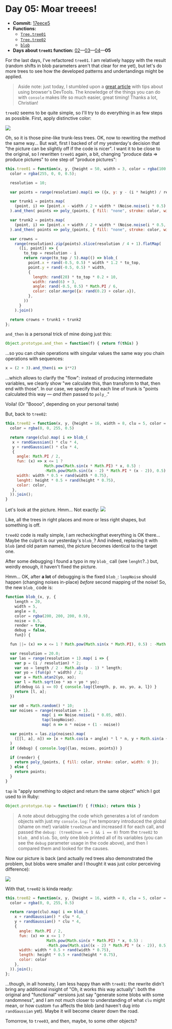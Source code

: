 # Day 05: Moar treees!

* **Commit:** [17eece5](https://github.com/zverok/grok-shan-shui/commit/17eece56ebc29dafc18d0c2b4469d342472ad2fe)
* **Functions:**
  * [`Tree.tree01`](https://github.com/zverok/grok-shan-shui/blob/main/original.html#L744)
  * [`Tree.tree02`](https://github.com/zverok/grok-shan-shui/blob/main/original.html#L803)
  * [`blob`](https://github.com/zverok/grok-shan-shui/blob/main/original.html#L578)
* **Days about `tree01` function:** [02](day02.md)—[03](day03.md)—[04](day04.md)—**05**

For the last days, I've refactored `tree01`. I am relatively happy with the result (random shifts in blob parameters aren't that clear for me yet), but let's do more trees to see how the developed patterns and undertandings might be applied.

> Aside note: just today, I stumbled upon a [great article](https://christianheilmann.com/2021/11/01/developer-tools-secrets-that-shouldnt-be-secrets/) with tips about using browser's DevTools. The knowledge of the things you can do with `console` makes life so much easier, great timing! Thanks a lot, Christian!

`tree02` seems to be quite simple, so I'll try to do everything in as few steps as possible. First, apply distinctive color:

![](image06.png)

Oh, so it is those pine-like trunk-less trees. OK, now to rewriting the method the same way... But wait, first I backed of of my yesterday's decision that "the picture can be slightly off if the code is nicer". I want it to be close to the original, so I rewritten `tree01` again, a bit, changing "produce data => produce pictures" to one step of "produce pictures":

```js
this.tree01 = function(x, y, {height = 50, width = 3, color = rgba(100,100,100,0.5), noise = 0.5 }) {
  color = rgba(255, 0, 0, 0.5);

  resolution = 10;

  var points = range(resolution).map(i => ({x, y: y - (i * height) / resolution}))

  var trunk1 = points.map(
    (point, i) => [point.x - width / 2 + width * (Noise.noise(i * 0.5) - 0.5), point.y]
  ).and_then( points => poly_(points, { fill: "none", stroke: color, width: 1.5 }));

  var trunk2 = points.map(
    (point, i) => [point.x + width / 2 + width * (Noise.noise(i * 0.5, 0.5) - 0.5), point.y]
  ).and_then( points => poly_(points, { fill: "none", stroke: color, width: 1.5 }));

  var crowns =
    range(resolution).zip(points).slice(resolution / 4 + 1).flatMap(
      ([i, point]) => {
        to_top = resolution - i
        return range(to_top / 5).map(() => blob_(
          point.x + rand(-0.5, 0.5) * width * 1.2 * to_top,
          point.y + rand(-0.5, 0.5) * width,
          {
            length: rand(20) * to_top * 0.2 + 10,
            width: rand(6) + 3,
            angle: rand(-0.5, 0.5) * Math.PI / 6,
            color: color.merge({a: rand(0.2) + color.a}),
          },
        ))
      }
    ).join()

  return crowns + trunk1 + trunk2
};
```

`and_then` is a personal trick of mine doing just this:
```js
Object.prototype.and_then = function(f) { return f(this) }
```
...so you can chain operations with singular values the same way you chain operations with sequences:
```js
x = (2 + 3).and_then(i => i**2)
```
...which allows to clarify the "flow": instead of producing intermediate variables, we clearly show "we calculate this, than transform to that, then end with those". In our case, we specify that each line of trunk is "points calculated this way — _and then_ passed to `poly_`."

Voila! (Or "Boooo", depending on your personal taste)


But, back to `tree02`:

```js
this.tree02 = function(x, y, {height = 16, width = 8, clu = 5, color = rgba(100,100,100,0.5), noise = 0.5}) {
  color = rgba(0, 0, 255, 0.5)

  return range(clu).map( i => blob_(
   x + randGaussian() * clu * 4,
   y + randGaussian() * clu * 4,
   {
     angle: Math.PI / 2,
     fun: (x) => x <= 1 ?
                 Math.pow(Math.sin(x * Math.PI) * x, 0.5) :
                 -Math.pow(Math.sin((x - 2) * Math.PI * (x - 2)), 0.5),
     width: width * 0.5 + rand(width * 0.75),
     lenght: height * 0.5 + rand(height * 0.75),
     color: color,
   },
  )).join();
}
```

Let's look at the picture. Hmm... Not exactly:
![](image07.png)

Like, all the trees in right places and more or less right shapes, but something is off.

`tree02` code is really simple, I am recheckingthat everything is OK there... Maybe the culprit is our yesterday's `blob_`? And indeed, replacing it with `blob` (and old param names), the picture becomes identical to the target one.

After some debugging I  found a typo in my `blob_` call (see `lenght`?..) but, weirdly enough, it haven't fixed the picture.

Hmm... OK, after **a lot** of debugging is the fixed `blob_`: `loopNoise` should happen (changing noises in-place) _before_ second mapping of the noise! So, the new `blob_` code is:
```js
function blob_(x, y, {
    length = 20,
    width = 5,
    angle = 0,
    color = rgba(200, 200, 200, 0.9),
    noise = 0.5,
    render = true,
    debug = false,
    fun}) {

  fun ||= (x) => x <= 1 ? Math.pow(Math.sin(x * Math.PI), 0.5) : -Math.pow(Math.sin((x + 1) * Math.PI), 0.5)

  var resolution = 20.0;
  var las = range(resolution + 1).map( i => {
    var p = (i / resolution) * 2;
    var xo = length / 2 - Math.abs(p - 1) * length;
    var yo = (fun(p) * width) / 2;
    var a = Math.atan2(yo, xo);
    var l = Math.sqrt(xo * xo + yo * yo);
    if(debug && i == 0) { console.log({length, p, xo, yo, a, l}) }
    return [l, a];
  })

  var n0 = Math.random() * 10;
  var noises = range(resolution + 1).
                map( i => Noise.noise(i * 0.05, n0)).
                tap(loopNoise).
                map( n => n * noise + (1 - noise))

  var points = las.zip(noises).map(
    ([[l, a], n]) => [x + Math.cos(a + angle) * l * n, y + Math.sin(a + angle) * l * n]
  )
  if (debug) { console.log({las, noises, points}) }

  if (render) {
    return poly_(points, { fill: color, stroke: color, width: 0 });
  } else {
    return points;
  }
}
```
`tap` is "apply something to object and return the same object" which I got used to in Ruby:
```js
Object.prototype.tap = function(f) { f(this); return this }
```

> A note about debugging the code which generates a lot of random objects with just my `console.log`: I've temporary introduced the global (shame on me!) variable `tree02num` and increased it for each call, and passed the `debug: (tree02num == 1 && i == 0)` from the `tree02` to `blob_` and `blob`. So, only one blob printed all of its variables (you can see the `debug` parameter usage in the code above), and then I compared them and looked for the causes.

Now our picture is back (and actually red trees also demonstrated the problem, but blobs were smaller and I thought it was just color perceiving difference):

![](image08.png)

With that, `tree02` is kinda ready:
```js
this.tree02 = function(x, y, {height = 16, width = 8, clu = 5, color = rgba(100,100,100,0.5), noise = 0.5}) {
  color = rgba(0, 0, 255, 0.5)

  return range(clu).map( i => blob_(
    x + randGaussian() * clu * 4,
    y + randGaussian() * clu * 4,
    {
      angle: Math.PI / 2,
      fun: (x) => x <= 1 ?
                  Math.pow(Math.sin(x * Math.PI) * x, 0.5) :
                  -Math.pow(Math.sin((x - 2) * Math.PI * (x - 2)), 0.5),
      width: width * 0.5 + rand(width * 0.75),
      length: height * 0.5 + rand(height * 0.75),
      color: color
    },
  )).join();
};
```
...though, in all honesty, I am less happy than with `tree01`: the rewrite didn't bring any additional insight of "Oh, it works _this_ way actually": both the original and "functional" versions just say "generate some blobs with some randomness", and I am not much closer to understanding of what `clu` might mean, or how custom `fun` affects the blob (and haven't dug into `randGaussian` yet). Maybe it will become clearer down the road.

Tomorrow, to `tree03`, and then, maybe, to some other objects?
